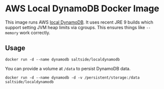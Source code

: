 # AWS Local DynamoDB Docker Image

This image runs AWS [local DynamoDB][aws]. It uses recent JRE 9 builds
which support setting JVM heap limits via cgroups. This ensures things
like `--memory` work correctly.

[aws]: http://docs.aws.amazon.com/amazondynamodb/latest/developerguide/DynamoDBLocal.html

## Usage

```
docker run -d --name dynamodb saltside/localdynamodb
```

You can provide a volume at `/data` to persist DynamoDB data.

```
docker run -d --name dynamodb -d -v /persistent/storage:/data saltside/localdynamodb
```
